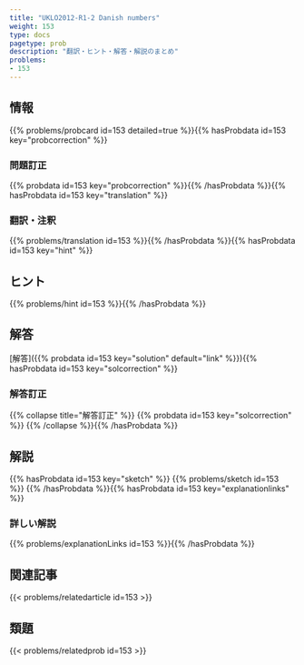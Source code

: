 ```yaml
---
title: "UKLO2012-R1-2 Danish numbers"
weight: 153
type: docs
pagetype: prob
description: "翻訳・ヒント・解答・解説のまとめ"
problems: 
- 153
---
```


## 情報

{{% problems/probcard id=153 detailed=true %}}{{% hasProbdata id=153 key="probcorrection" %}}

### 問題訂正

{{% probdata id=153 key="probcorrection" %}}{{% /hasProbdata %}}{{% hasProbdata id=153 key="translation" %}}

### 翻訳・注釈

{{% problems/translation id=153 %}}{{% /hasProbdata %}}{{% hasProbdata id=153 key="hint" %}}

## ヒント

{{% problems/hint id=153 %}}{{% /hasProbdata %}}

## 解答

[解答]({{% probdata id=153 key="solution" default="link" %}}){{% hasProbdata id=153 key="solcorrection" %}}

### 解答訂正

{{% collapse title="解答訂正" %}}
{{% probdata id=153 key="solcorrection" %}}
{{% /collapse %}}{{% /hasProbdata %}}

## 解説

{{% hasProbdata id=153 key="sketch" %}}
{{% problems/sketch id=153 %}}
{{% /hasProbdata %}}{{% hasProbdata id=153 key="explanationlinks" %}}

### 詳しい解説

{{% problems/explanationLinks id=153 %}}{{% /hasProbdata %}}

## 関連記事

{{< problems/relatedarticle id=153 >}}

## 類題

{{< problems/relatedprob id=153 >}}
